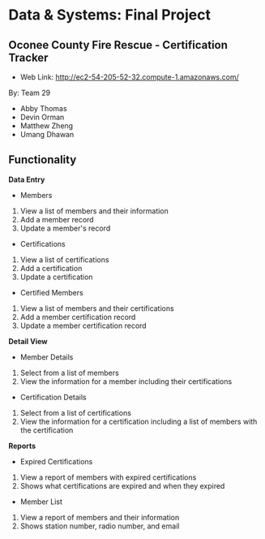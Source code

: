 # Data & Systems: Final Project

## Oconee County Fire Rescue - Certification Tracker 

- Web Link: http://ec2-54-205-52-32.compute-1.amazonaws.com/


By: Team 29

- Abby Thomas
- Devin Orman
- Matthew Zheng
- Umang Dhawan

## Functionality

**Data Entry**
- Members
1. View a list of members and their information
2. Add a member record
3. Update a member's record

- Certifications
1. View a list of certifications
2. Add a certification
3. Update a certification

- Certified Members
1. View a list of members and their certifications
2. Add a member certification record
3. Update a member certification record


**Detail View**
- Member Details
1. Select from a list of members
2. View the information for a member including their certifications

- Certification Details
1. Select from a list of certifications
2. View the information for a certification including a list of members with the certification


**Reports**
- Expired Certifications
1. View a report of members with expired certifications
2. Shows what certifications are expired and when they expired

- Member List
1. View a report of members and their information
2. Shows station number, radio number, and email
